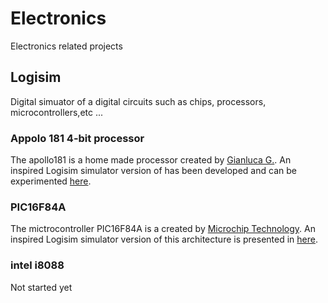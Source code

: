 # Electronics
Electronics related projects

## Logisim
Digital simuator of a digital circuits such as chips, processors, microcontrollers,etc ...  

### Appolo 181 4-bit processor

The apollo181 is a home made processor created by [Gianluca G.](https://apollo181.wixsite.com/apollo181).
An inspired Logisim simulator version of has been developed and can be experimented
[here](https://github.com/ronandrevon/electronics/tree/master/logisim/appolo181).


### PIC16F84A

The mictrocontroller PIC16F84A is a created by [Microchip Technology](https://en.wikipedia.org/wiki/Microchip_Technology).
An inspired Logisim simulator version of this architecture is presented in 
[here](https://github.com/ronandrevon/electronics/tree/master/logisim/PIC16F84A).


### intel i8088

Not started yet